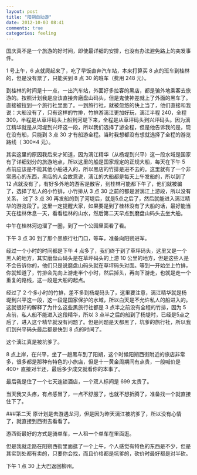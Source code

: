 ```yaml
---
layout: post
title: "阳朔自助游"
date: 2012-10-03 08:41
comments: true
categories: feeling
---
```

国庆真不是一个旅游的好时间，即使最详细的安排，也没有办法避免路上的突发事件。

1 号上午，6 点就爬起来了，吃了早饭直奔汽车站，本来打算买 8 点的班车到桂林的，但是没有票了，只能买到 8 点 30 的班车（费用 248 元）。

到桂林的时间是十一点，一出汽车站，外面好多拉客的黑店，都是骗外地乘客去旅游的。按照计划我是应该直接奔磨盘山码头，但是鬼使神差就上了外面的黑车了。直接被拉到一个旅行社里面了。一到旅行社，就被忽悠的快上当了，他们直接和我说：大船没有了，只有这样的竹排，竹排游漓江更加好玩，漓江半程 240，全程 300，半程是从草坪码头上船到河堤下来，全程是从草坪码头到兴坪码头。因为漓江精华就是从河堤到兴坪这一段，所以我们选择了游全程，但是他告诉我的是，现在没有船，只能到 3 点 30 才有船游全程。当时我想都没有想就选择了全程的游览路线（ 300×4 元）。

其实这里的原因我后来才知道，因为漓江精华（从杨堤到兴平）这一段水域是国家有了详细划分的旅游地点，所以这里的船是国家规定的正规大船，每天在下午 5 点前应该是不能其他小船进入的，所以黑店的竹排是进不去的。这里就有了一个非常恶心的东西，黑店的人会故意说，漓江的大船都是每天上午发船的，所以到了 12 点就没有了，有好多外地的游客是散客，到桂林可能都下午了，他们就被骗了，选择了私人的小竹排，小竹排从 3 点 30 之前的都是游漓江上游段，所以没有关系， 过了 3 点 30 再发船的到了河堤后，就是5点之后了，然后就能进入漓江精华的游览段了。这里一定提醒大家，如果要是到了桂林没有了大船的话，最好能当天在桂林休息一天，看看桂林的山水，然后第二天早点到磨盘山码头去坐大船。

中午在桂林河边溜了一圈，到了一个公园里面看了看。

下午 3 点 30 到了那个黑旅行社门口，等车，准备向阳朔进军。

经过一个小时的时间都是下午 4 点多了，我们终于到了草坪码头，这里又是一个黑人的地方，其实磨盘山码头是在草坪码头的上游 10 公里的地方，但是这些人是不会告诉你的，他们只是说磨盘山码头就在草坪码头对面。等到一开始坐上竹排，你就知道了，竹排会先向上游走半个小时，然后掉头，再向下游走，也就是走一个重复的路线，这一段是大船的起点。

经过了 2 个多小时的竹排，差不多到杨堤码头了，这里要注意，漓江精华就是杨堤到兴平这一段，这一段是国家保护的水域，所以白天是不允许私人的船进入的。这就很好的解释了为什么这些黑旅行社都是 3 点半之前没有全程的竹排，因为 5 点前，私人船不能进入这段精华，所以 3 点半之后的船到了杨堤时，已经是5点之后了，进入这个精华就没有问题了。但是问题是天都黑了，坑爹的旅行社，所以我们到兴平码头最后都是快到 8 点的时间了。

这个漓江真是被坑爹了。

8 点上岸，在兴平，坐了一趟黑车到了阳朔，这个时候阳朔西街附近的旅店非常多，很多都是那种有特色的小旅店，但是十一黄金周期间有点贵，一般喊价是 400+ 直接对半还，最后多少成交就看你的本事了。

最后我是住了一个七天连锁酒店，一个双人标间是 699 太贵了。

当天我又头疼，有点感冒了，一点不舒服了，也就不想折腾了，准备找一个就直接住下了。

###第二天
原计划是去游遇龙河，但是因为昨天漓江被坑爹了，所以没有心情了，就直接到西街去看看了。

游西街最好的方式是骑单车，一人租一个单车在里面逛。

但是我就走路在阳朔西街里面逛了一个上午，个人感觉有特色的东西是不少，但是其实到处都有卖的，只要你会找，而且价格都是坑爹的，砍价时最好都是对半砍。

下午 1 点 30 上大巴返回柳州。